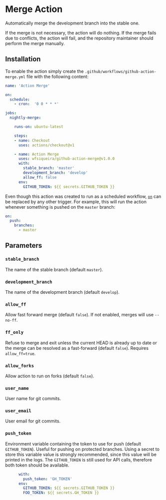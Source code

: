 # Merge Action

Automatically merge the development branch into the stable one.

If the merge is not necessary, the action will do nothing.
If the merge fails due to conflicts, the action will fail, and the repository
maintainer should perform the merge manually.

## Installation

To enable the action simply create the `.github/workflows/github-action-merge.yml`
file with the following content:

```yml
name: 'Action Merge'

on:
  schedule:
    - cron:  '0 0 * * *'

jobs:
  nightly-merge:

    runs-on: ubuntu-latest

    steps:
    - name: Checkout
      uses: actions/checkout@v1

    - name: Action Merge
      uses: wfsiqueira/github-action-merge@v1.0.0
      with:
        stable_branch: 'master'
        development_branch: 'develop'
        allow_ff: false
      env:
        GITHUB_TOKEN: ${{ secrets.GITHUB_TOKEN }}
```

Even though this action was created to run as a scheduled workflow,
[`on`](https://help.github.com/en/articles/workflow-syntax-for-github-actions#on)
can be replaced by any other trigger.
For example, this will run the action whenever something is pushed on the
`master` branch:

```yml
on:
  push:
    branches:
      - master
```

## Parameters

### `stable_branch`

The name of the stable branch (default `master`).

### `development_branch`

The name of the development branch (default `develop`).

### `allow_ff`

Allow fast forward merge (default `false`). If not enabled, merges will use
`--no-ff`.

### `ff_only`

Refuse to merge and exit unless the current HEAD is already up to date or the
merge can be resolved as a fast-forward (default `false`).
Requires `allow_ff=true`.

### `allow_forks`

Allow action to run on forks (default `false`).

### `user_name`

User name for git commits.

### `user_email`

User email for git commits.

### `push_token`

Environment variable containing the token to use for push (default
`GITHUB_TOKEN`).
Useful for pushing on protected branches.
Using a secret to store this variable value is strongly recommended, since this
value will be printed in the logs.
The `GITHUB_TOKEN` is still used for API calls, therefore both token should be
available.

```yml
      with:
        push_token: 'GH_TOKEN'
      env:
        GITHUB_TOKEN: ${{ secrets.GITHUB_TOKEN }}
        FOO_TOKEN: ${{ secrets.GH_TOKEN }}
```
